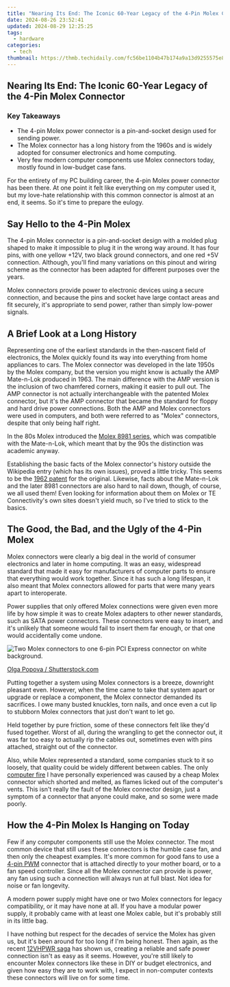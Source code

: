 ```yaml
---
title: "Nearing Its End: The Iconic 60-Year Legacy of the 4-Pin Molex Connector"
date: 2024-08-26 23:52:41
updated: 2024-08-29 12:25:25
tags:
  - hardware
categories:
  - tech
thumbnail: https://thmb.techidaily.com/fc56be1104b47b174a9a13d9255575e8e01dfcc34ec60d7f7f9e3cbb3a84553c.jpg
---
```


## Nearing Its End: The Iconic 60-Year Legacy of the 4-Pin Molex Connector

### Key Takeaways

* The 4-pin Molex power connector is a pin-and-socket design used for sending power.
* The Molex connector has a long history from the 1960s and is widely adopted for consumer electronics and home computing.
* Very few modern computer components use Molex connectors today, mostly found in low-budget case fans.

 For the entirety of my PC building career, the 4-pin Molex power connector has been there. At one point it felt like everything on my computer used it, but my love-hate relationship with this common connector is almost at an end, it seems. So it's time to prepare the eulogy.

##  Say Hello to the 4-Pin Molex

 The 4-pin Molex connector is a pin-and-socket design with a molded plug shaped to make it impossible to plug it in the wrong way around. It has four pins, with one yellow +12V, two black ground connectors, and one red +5V connection. Although, you'll find many variations on this pinout and wiring scheme as the connector has been adapted for different purposes over the years.

 Molex connectors provide power to electronic devices using a secure connection, and because the pins and socket have large contact areas and fit securely, it's appropriate to send power, rather than simply low-power signals.

##  A Brief Look at a Long History

 Representing one of the earliest standards in the then-nascent field of electronics, the Molex quickly found its way into everything from home appliances to cars. The Molex connector was developed in the late 1950s by the Molex company, but the version you might know is actually the AMP Mate-n-Lok produced in 1963\. The main difference with the AMP version is the inclusion of two chamfered corners, making it easier to pull out. The AMP connector is not actually interchangeable with the patented Molex connector, but it's the AMP connector that became the standard for floppy and hard drive power connections. Both the AMP and Molex connectors were used in computers, and both were referred to as "Molex" connectors, despite that only being half right.

 In the 80s Molex introduced the [Molex 8981 series](https://www.tti.com/content/ttiinc/en/manufacturers/molex/products/molex%5Fpower%5Fddpower.html), which was compatible with the Mate-n-Lok, which meant that by the 90s the distinction was academic anyway.

 Establishing the basic facts of the Molex connector's history outside the Wikipedia entry (which has its own issues), proved a little tricky. This seems to be the [1962 patent](https://patents.google.com/patent/US3178673A/en) for the original. Likewise, facts about the Mate-n-Lok and the later 8981 connectors are also hard to nail down, though, of course, we all used them! Even looking for information about them on Molex or TE Connectivity's own sites doesn't yield much, so I've tried to stick to the basics.

##  The Good, the Bad, and the Ugly of the 4-Pin Molex

 Molex connectors were clearly a big deal in the world of consumer electronics and later in home computing. It was an easy, widespread standard that made it easy for manufacturers of computer parts to ensure that everything would work together. Since it has such a long lifespan, it also meant that Molex connectors allowed for parts that were many years apart to interoperate.

 Power supplies that only offered Molex connections were given even more life by how simple it was to create Molex adapters to other newer standards, such as SATA power connectors. These connectors were easy to insert, and it's unlikely that someone would fail to insert them far enough, or that one would accidentally come undone.

![Two Molex connectors to one 6-pin PCI Express connector on white background.](https://static1.howtogeekimages.com/wordpress/wp-content/uploads/2024/05/shutterstock_244972945.jpg) 

[Olga Popova / Shutterstock.com](https://www.shutterstock.com/image-photo/two-molex-connectors-one-6pin-pci-244972945)

 Putting together a system using Molex connectors is a breeze, downright pleasant even. However, when the time came to take that system apart or upgrade or replace a component, the Molex connector demanded its sacrifices. I owe many busted knuckles, torn nails, and once even a cut lip to stubborn Molex connectors that just don't want to let go.

 Held together by pure friction, some of these connectors felt like they'd fused together. Worst of all, during the wrangling to get the connector out, it was far too easy to actually rip the cables out, sometimes even with pins attached, straight out of the connector.

 Also, while Molex represented a standard, some companies stuck to it so loosely, that quality could be widely different between cables. The only [computer fire](https://win-solutions.techidaily.com/solved-monster-hunter-rise-wont-start-fixed-solution-inside/) I have personally experienced was caused by a cheap Molex connector which shorted and melted, as flames licked out of the computer's vents. This isn't really the fault of the Molex connector design, just a symptom of a connector that anyone could make, and so some were made poorly.

##  How the 4-Pin Molex Is Hanging on Today

 Few if any computer components still use the Molex connector. The most common device that still uses these connectors is the humble case fan, and then only the cheapest examples. It's more common for good fans to use a [4-pin PWM](https://video-screen-grab.techidaily.com/updated-2024-approved-next-gen-webcams-top-5-featuring-premium-audio-capabilities/) connector that is attached directly to your mother board, or to a fan speed controller. Since all the Molex connector can provide is power, any fan using such a connection will always run at full blast. Not idea for noise or fan longevity.

 A modern power supply might have one or two Molex connectors for legacy compatibility, or it may have none at all. If you have a modular power supply, it probably came with at least one Molex cable, but it's probably still in its little bag.

 I have nothing but respect for the decades of service the Molex has given us, but it's been around for too long if I'm being honest. Then again, as the recent [12VHPWR saga](https://fake-location.techidaily.com/the-best-8-vpn-hardware-devices-reviewed-on-vivo-y200-drfone-by-drfone-virtual-android/) has shown us, creating a reliable and safe power connection isn't as easy as it seems. However, you're still likely to encounter Molex connectors like these in DIY or budget electronics, and given how easy they are to work with, I expect in non-computer contexts these connectors will live on for some time.

<ins class="adsbygoogle"
     style="display:block"
     data-ad-format="autorelaxed"
     data-ad-client="ca-pub-7571918770474297"
     data-ad-slot="1223367746"></ins>



<ins class="adsbygoogle"
     style="display:block"
     data-ad-client="ca-pub-7571918770474297"
     data-ad-slot="8358498916"
     data-ad-format="auto"
     data-full-width-responsive="true"></ins>
